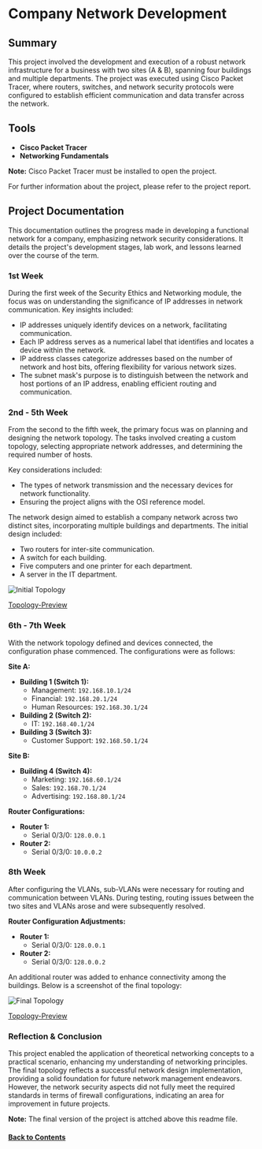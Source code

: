 # Company Network Development

## Summary
This project involved the development and execution of a robust network infrastructure for a business with two sites (A & B), spanning four buildings and multiple departments. The project was executed using Cisco Packet Tracer, where routers, switches, and network security protocols were configured to establish efficient communication and data transfer across the network.

## Tools
- **Cisco Packet Tracer**
- **Networking Fundamentals**

**Note:** Cisco Packet Tracer must be installed to open the project.

For further information about the project, please refer to the project report.

## Project Documentation

This documentation outlines the progress made in developing a functional network for a company, emphasizing network security considerations. It details the project's development stages, lab work, and lessons learned over the course of the term.

### 1st Week
During the first week of the Security Ethics and Networking module, the focus was on understanding the significance of IP addresses in network communication. Key insights included:

- IP addresses uniquely identify devices on a network, facilitating communication.
- Each IP address serves as a numerical label that identifies and locates a device within the network.
- IP address classes categorize addresses based on the number of network and host bits, offering flexibility for various network sizes.
- The subnet mask's purpose is to distinguish between the network and host portions of an IP address, enabling efficient routing and communication.

### 2nd - 5th Week
From the second to the fifth week, the primary focus was on planning and designing the network topology. The tasks involved creating a custom topology, selecting appropriate network addresses, and determining the required number of hosts.

Key considerations included:
- The types of network transmission and the necessary devices for network functionality.
- Ensuring the project aligns with the OSI reference model.

The network design aimed to establish a company network across two distinct sites, incorporating multiple buildings and departments. The initial design included:
- Two routers for inter-site communication.
- A switch for each building.
- Five computers and one printer for each department.
- A server in the IT department.

![Initial Topology](https://github.com/user-attachments/assets/ab0fa53b-8695-49a8-b5e3-ad88ccc53361)

[Topology-Preview](<https://github.com/user-attachments/assets/ab0fa53b-8695-49a8-b5e3-ad88ccc53361>)

### 6th - 7th Week
With the network topology defined and devices connected, the configuration phase commenced. The configurations were as follows:

**Site A:**
- **Building 1 (Switch 1):**
  - Management: `192.168.10.1/24`
  - Financial: `192.168.20.1/24`
  - Human Resources: `192.168.30.1/24`
- **Building 2 (Switch 2):**
  - IT: `192.168.40.1/24`
- **Building 3 (Switch 3):**
  - Customer Support: `192.168.50.1/24`

**Site B:**
- **Building 4 (Switch 4):**
  - Marketing: `192.168.60.1/24`
  - Sales: `192.168.70.1/24`
  - Advertising: `192.168.80.1/24`

**Router Configurations:**
- **Router 1:**
  - Serial 0/3/0: `128.0.0.1`
- **Router 2:**
  - Serial 0/3/0: `10.0.0.2`

### 8th Week
After configuring the VLANs, sub-VLANs were necessary for routing and communication between VLANs. During testing, routing issues between the two sites and VLANs arose and were subsequently resolved.

**Router Configuration Adjustments:**
- **Router 1:**
  - Serial 0/3/0: `128.0.0.1`
- **Router 2:**
  - Serial 0/3/0: `128.0.0.2`

An additional router was added to enhance connectivity among the buildings. Below is a screenshot of the final topology:

![Final Topology](https://github.com/user-attachments/assets/a6fef4ee-3867-41e1-8b60-1fdcef62a8b8)

[Topology-Preview](<https://github.com/user-attachments/assets/a6fef4ee-3867-41e1-8b60-1fdcef62a8b8>)

### Reflection & Conclusion
This project enabled the application of theoretical networking concepts to a practical scenario, enhancing my understanding of networking principles. The final topology reflects a successful network design implementation, providing a solid foundation for future network management endeavors. However, the network security aspects did not fully meet the required standards in terms of firewall configurations, indicating an area for improvement in future projects.

**Note:** The final version of the project is attched above this readme file.

#### [Back to Contents](#Company-Network-Development)
